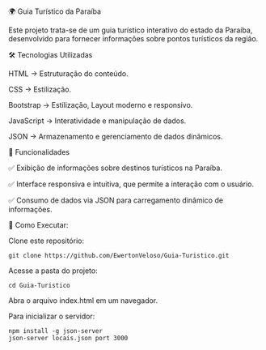 🌍 Guia Turístico da Paraíba

Este projeto trata-se de um guia turístico interativo do estado da Paraíba, desenvolvido para fornecer informações sobre pontos turísticos da região.

🛠 Tecnologias Utilizadas

HTML → Estruturação do conteúdo.

CSS → Estilização.

Bootstrap → Estilização, Layout moderno e responsivo.

JavaScript → Interatividade e manipulação de dados.

JSON → Armazenamento e gerenciamento de dados dinâmicos.



📌 Funcionalidades

✅ Exibição de informações sobre destinos turísticos na Paraíba.

✅ Interface responsiva e intuitiva, que permite a interação com o usuário.

✅ Consumo de dados via JSON para carregamento dinâmico de informações.


🚀 Como Executar:

Clone este repositório:
````
git clone https://github.com/EwertonVeloso/Guia-Turistico.git

````
Acesse a pasta do projeto:

````
cd Guia-Turistico
````
  Abra o arquivo index.html em um navegador.

Para inicializar o servidor:
````
npm install -g json-server
json-server locais.json port 3000

````
